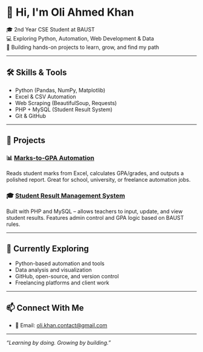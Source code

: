 # 👋 Hi, I'm Oli Ahmed Khan

🎓 2nd Year CSE Student at BAUST  
💻 Exploring Python, Automation, Web Development & Data  
🚀 Building hands-on projects to learn, grow, and find my path

---

## 🛠️ Skills & Tools
- Python (Pandas, NumPy, Matplotlib)
- Excel & CSV Automation
- Web Scraping (BeautifulSoup, Requests)
- PHP + MySQL (Student Result System)
- Git & GitHub

---

## 📌 Projects

### 📊 [Marks-to-GPA Automation](https://github.com/oliahmedkhan/marks_project)
Reads student marks from Excel, calculates GPA/grades, and outputs a polished report. Great for school, university, or freelance automation jobs.

### 🎓 [Student Result Management System](https://github.com/oliahmedkhan/result-system)
Built with PHP and MySQL – allows teachers to input, update, and view student results. Features admin control and GPA logic based on BAUST rules.

---

## 🌱 Currently Exploring
- Python-based automation and tools
- Data analysis and visualization
- GitHub, open-source, and version control
- Freelancing platforms and client work
---

## 📫 Connect With Me
- 📧 Email: oli.khan.contact@gmail.com
---

_“Learning by doing. Growing by building.”_
